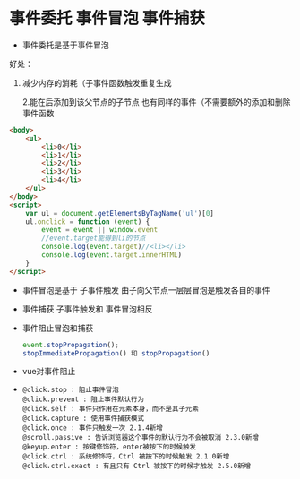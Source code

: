 # 事件委托 事件冒泡 事件捕获

- 事件委托是基于事件冒泡

好处：

1. 减少内存的消耗（子事件函数触发重复生成 


   2.能在后添加到该父节点的子节点 也有同样的事件（不需要额外的添加和删除事件函数

```html
<body>
    <ul>
        <li>0</li>
        <li>1</li>
        <li>2</li>
        <li>3</li>
        <li>4</li>
    </ul>
</body>
<script>
    var ul = document.getElementsByTagName('ul')[0]
    ul.onclick = function (event) {  
        event = event || window.event
        //event.target能得到li的节点
        console.log(event.target)//<li></li>
        console.log(event.target.innerHTML)
    }
</script>
```

- 事件冒泡是基于 子事件触发 由子向父节点一层层冒泡是触发各自的事件

- 事件捕获 子事件触发和 事件冒泡相反 

- 事件阻止冒泡和捕获

  ```javascript
  event.stopPropagation(); 
  stopImmediatePropagation() 和 stopPropagation()
  ```

  

- vue对事件阻止

- ```
  @click.stop : 阻止事件冒泡
  @click.prevent : 阻止事件默认行为
  @click.self : 事件只作用在元素本身，而不是其子元素
  @click.capture : 使用事件捕获模式
  @click.once : 事件只触发一次 2.1.4新增
  @scroll.passive : 告诉浏览器这个事件的默认行为不会被取消 2.3.0新增
  @keyup.enter : 按键修饰符，enter被按下的时候触发
  @click.ctrl : 系统修饰符，Ctrl 被按下的时候触发 2.1.0新增
  @click.ctrl.exact : 有且只有 Ctrl 被按下的时候才触发 2.5.0新增
  ```

  
